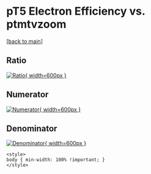 # pT5 Electron Efficiency vs. ptmtvzoom

[[back to main](./)]



## Ratio

[![Ratio](../mtv/var/pT5_11_eff_ptmtvzoom.png){ width=600px }](../mtv/var/pT5_11_eff_ptmtvzoom.pdf)

## Numerator

[![Numerator](../mtv/num/pT5_11_eff_ptmtvzoom_num.png){ width=600px }](../mtv/num/pT5_11_eff_ptmtvzoom_num.pdf)

## Denominator

[![Denominator](../mtv/den/pT5_11_eff_ptmtvzoom_den.png){ width=600px }](../mtv/den/pT5_11_eff_ptmtvzoom_den.pdf)


``` {=html}
<style>
body { min-width: 100% !important; }
</style>
```
